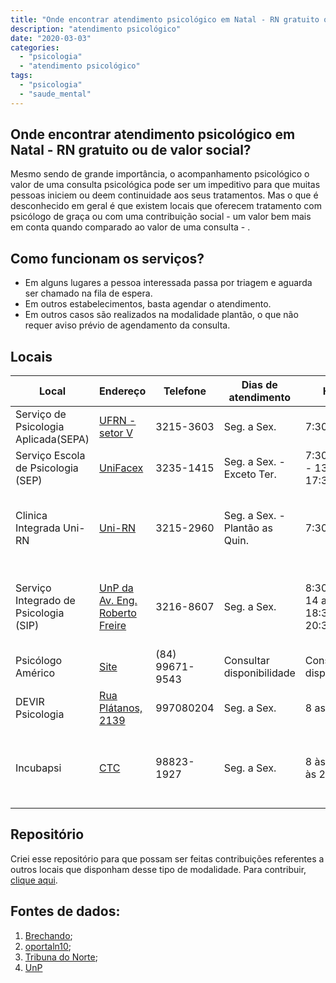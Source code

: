 ```yaml
---
title: "Onde encontrar atendimento psicológico em Natal - RN gratuito ou de valor social?"
description: "atendimento psicológico"
date: "2020-03-03"
categories:
  - "psicologia"
  - "atendimento psicológico"
tags:
  - "psicologia"
  - "saude_mental"
---
```


## Onde encontrar atendimento psicológico em Natal - RN gratuito ou de valor social?

 Mesmo sendo de grande importância, o acompanhamento psicológico o valor de uma consulta psicológica pode ser um impeditivo para que muitas pessoas iniciem ou deem continuidade aos seus tratamentos. 
Mas o que é desconhecido em geral é que existem locais que oferecem tratamento com psicólogo de graça ou com uma contribuição social - um valor bem mais em conta quando comparado ao valor de uma consulta - .


## Como funcionam os serviços?
   - Em alguns lugares a pessoa interessada passa por triagem e aguarda ser chamado na fila de espera.
   - Em outros estabelecimentos, basta agendar o atendimento.
   - Em outros casos são realizados na modalidade plantão, o que não requer aviso prévio de agendamento da consulta.



## Locais 
|  Local                    | Endereço             | Telefone     | Dias de atendimento | Horário | Valor |
| ------------------------- | ------------------ | ------------------ | ------------------ | ------------------ | ------------------ |
| Serviço de Psicologia Aplicada(SEPA) | [UFRN - setor V](https://www.google.com.br/maps/search/UFRN,+setor+V/@-5.8392941,-35.1997485,18z/data=!3m1!4b1) |3215-3603 | Seg. a Sex. | 7:30 as 17:30 | Conforme a renda |
| Serviço Escola de Psicologia (SEP) | [UniFacex](https://www.google.com.br/maps/place/UniFacex+-+Centro+Universit%C3%A1rio+Facex/@-5.8516137,-35.2088087,17z/data=!3m1!4b1!4m5!3m4!1s0x7b2ff64fef1ccdb:0x1ed4034f3d67757!8m2!3d-5.851619!4d-35.20662) |3235-1415 | Seg. a Sex. - Exceto Ter. | 7:30 as 11:30 - 13:30 as 17:30 | Gratuito |
| Clinica Integrada Uni-RN | [Uni-RN](https://www.google.com.br/maps/place/Centro+Universit%C3%A1rio+do+Rio+Grande+do+Nortegci+IIR/@-5.7938216,-35.1933153,18.25z/data=!4m5!3m4!1s0x7b300141bee4bf5:0x2f94c82726a27997!8m2!3d-5.7942478!4d-35.193245) |3215-2960 | Seg. a Sex. - Plantão as Quin. | 7:30 as 21 | Gratuito ou conforme a renda após avaliação |
| Serviço Integrado de Psicologia (SIP)| [UnP da Av. Eng. Roberto Freire](https://www.google.com/maps?q=UnP+da+Av.+Eng.+Roberto+Freire&um=1&ie=UTF-8&sa=X&ved=2ahUKEwi6jKrOqv3nAhUiLbkGHUTbAOMQ_AUoAXoECCIQAw)| 3216-8607 | Seg. a Sex. | 8:30 as 11 - 14 as 17:30 - 18:30 as 20:30 | Gratuito ou conforme a renda após avaliação |
| Psicólogo Américo | [Site](https://americopsi.wixsite.com/site) | (84) 99671-9543| Consultar disponibilidade | Consultar disponibilidade | Valor social|
|DEVIR Psicologia | [Rua Plátanos, 2139](https://www.google.com/maps/place/DEVIR+Psicologia+-+Espa%C3%A7o+Terap%C3%AAutico+Social/@-5.8702951,-35.22493,17z/data=!3m1!4b1!4m5!3m4!1s0x7b255ced536b2a7:0xeefa13c4419c82e9!8m2!3d-5.8702951!4d-35.2227413)| 997080204| Seg. a Sex. | 8 as 18 | Valor social|
|Incubapsi |[CTC](https://www.google.com/maps/dir//CTC+-+Corporate+Tower+Center+-+Av.+Amintas+Barros,+3700+-+Lagoa+Nova,+Natal+-+RN,+59075-810/data=!4m6!4m5!1m1!4e2!1m2!1m1!1s0x7b2fff30dc13bbd:0x2c8640fda09bf153?sa=X&ved=2ahUKEwiJpZn3lpHoAhX_HbkGHfBRDJAQ48ADMAB6BAgVEC4)|98823-1927 | Seg. a Sex. | 8 às 12 - 14h às 22h |Primeira sessão R$50 e demais conforme a renda |
## Repositório
Criei esse repositório para que possam ser feitas contribuições referentes a outros locais que disponham desse tipo de modalidade.
Para contribuir, [clique aqui](https://github.com/mrncstt/Servico_Psicologico/blob/master/README.md).


## Fontes de dados:

1.  [Brechando](https://www.brechando.com/2019/02/onde-procurar-servicos-de-psicologia-de-graca-em-natal/);
2.  [oportaln10](https://oportaln10.com.br/faculdade-oferece-atendimento-psicologico-gratuito-em-natal-90859/);
3.  [Tribuna do Norte](http://www.tribunadonorte.com.br/noticia/ufrn-oferece-acompanhamento-psicola-gico-gratuito/374945);
4.  [UnP](https://unp.br/noticias/servico-de-psicologia-abre-vagas-a-baixo-custo-em-natal/)


